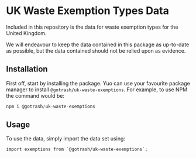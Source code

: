 # UK Waste Exemption Types Data

Included in this repository is the data for waste exemption types for the United Kingdom.

We will endeavour to keep the data contained in this package as up-to-date as possible, but the data contained should not be relied upon as evidence.

## Installation

First off, start by installing the package.  Yuo can use your favourite package manager to install `@gotrash/uk-waste-exemptions`.  For example, to use NPM the command would be:

```js
npm i @gotrash/uk-waste-exemptions
```

## Usage

To use the data, simply import the data set using:

```
import exemptions from `@gotrash/uk-waste-exemptions`;
```
